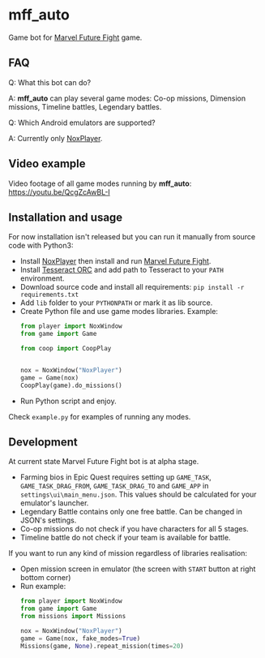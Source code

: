 # mff_auto
Game bot for [Marvel Future Fight](https://play.google.com/store/apps/details?id=com.netmarble.mherosgb&hl=ru) game.

## FAQ
Q: What this bot can do?

A: **mff_auto** can play several game modes: Co-op missions, Dimension missions, Timeline battles, Legendary battles.

Q: Which Android emulators are supported?

A: Currently only [NoxPlayer](https://bignox.com).

## Video example

Video footage of all game modes running by **mff_auto**: https://youtu.be/QcgZcAwBL-I

## Installation and usage

For now installation isn't released but you can run it manually from source code with Python3:

- Install [NoxPlayer](https://bignox.com) then install and run [Marvel Future Fight](https://play.google.com/store/apps/details?id=com.netmarble.mherosgb&hl=ru).
- Install [Tesseract ORC](https://github.com/tesseract-ocr/tesseract) and add path to Tesseract to your ```PATH``` environment.
- Download source code and install all requirements: ```pip install -r requirements.txt```
- Add ```lib``` folder to your ```PYTHONPATH``` or mark it as lib source.
- Create Python file and use game modes libraries. Example:
    ```python
    from player import NoxWindow
    from game import Game
    
    from coop import CoopPlay
    
    
    nox = NoxWindow("NoxPlayer")
    game = Game(nox)
    CoopPlay(game).do_missions()
    ```
- Run Python script and enjoy.

Check `example.py` for examples of running any modes.

## Development

At current state Marvel Future Fight bot is at alpha stage.

- Farming bios in Epic Quest requires setting up `GAME_TASK`, `GAME_TASK_DRAG_FROM`, `GAME_TASK_DRAG_TO` and `GAME_APP`
in `settings\ui\main_menu.json`. This values should be calculated for your emulator's launcher.
- Legendary Battle contains only one free battle. Can be changed in JSON's settings.
- Co-op missions do not check if you have characters for all 5 stages.
- Timeline battle do not check if your team is available for battle.

If you want to run any kind of mission regardless of libraries realisation:
- Open mission screen in emulator (the screen with `START` button at right bottom corner)
- Run example:
    ```python
    from player import NoxWindow
    from game import Game
    from missions import Missions
    
    nox = NoxWindow("NoxPlayer")
    game = Game(nox, fake_modes=True)
    Missions(game, None).repeat_mission(times=20)
    ```
